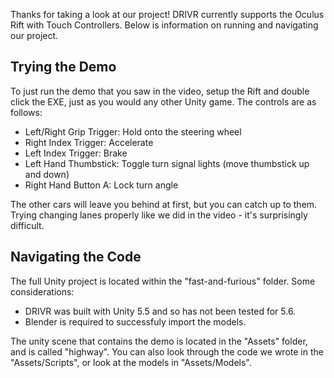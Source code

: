 Thanks for taking a look at our project! DRIVR currently supports the Oculus Rift with Touch Controllers. Below is information on running and navigating our project.

## Trying the Demo

To just run the demo that you saw in the video, setup the Rift and double click the EXE, just as you would any other Unity game. The controls are as follows:

* Left/Right Grip Trigger: Hold onto the steering wheel
* Right Index Trigger: Accelerate
* Left Index Trigger: Brake
* Left Hand Thumbstick: Toggle turn signal lights (move thumbstick up and down)
* Right Hand Button A: Lock turn angle

The other cars will leave you behind at first, but you can catch up to them. Trying changing lanes properly like we did in the video - it's surprisingly difficult.

## Navigating the Code

The full Unity project is located within the "fast-and-furious" folder. Some considerations:

* DRIVR was built with Unity 5.5 and so has not been tested for 5.6.
* Blender is required to successfuly import the models.

The unity scene that contains the demo is located in the "Assets" folder, and is called "highway". You can also look through the code we wrote in the "Assets/Scripts", or look at the models in "Assets/Models".

